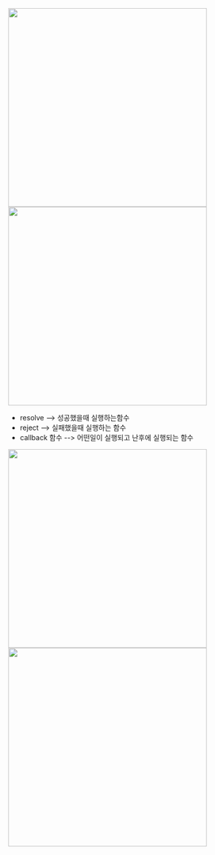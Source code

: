 <img src="https://understanding963852.github.io/img/promise1.png" style="width:400px">

<img src="https://understanding963852.github.io/img/promise2.png" style="width:400px">

* resolve --> 성공했을때 실행하는함수
* reject --> 실패했을때 실행하는 함수
* callback 함수  --> 어떤일이 실행되고 난후에 실행되는 함수


<img src="https://understanding963852.github.io/img/promise3.png" style="width:400px">

<img src="https://understanding963852.github.io/img/promise4.png" style="width:400px">
